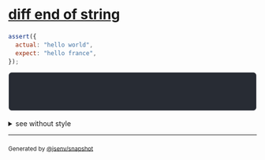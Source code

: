 # [diff end of string](../../string.test.js#L11)

```js
assert({
  actual: "hello world",
  expect: "hello france",
});
```

![img](throw.svg)

<details>
  <summary>see without style</summary>

```console
AssertionError: actual and expect are different

actual: "hello world"
expect: "hello france"
```

</details>


---

<sub>
  Generated by <a href="https://github.com/jsenv/core/tree/main/packages/independent/snapshot">@jsenv/snapshot</a>
</sub>
